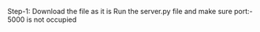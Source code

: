 Step-1:
Download the file as it is
Run the server.py file and make sure port:- 5000 is not occupied

